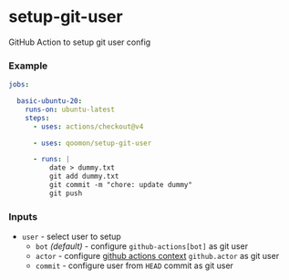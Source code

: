 # setup-git-user
GitHub Action to setup git user config

### Example
```yaml
jobs:

  basic-ubuntu-20:
    runs-on: ubuntu-latest
    steps:
      - uses: actions/checkout@v4

      - uses: qoomon/setup-git-user

      - runs: |
          date > dummy.txt
          git add dummy.txt
          git commit -m "chore: update dummy"
          git push
```

### Inputs

- `user` - select user to setup
  - `bot` _(default)_ - configure `github-actions[bot]` as git user
  - `actor` - configure [github actions context](https://docs.github.com/en/actions/learn-github-actions/contexts#github-context) `github.actor` as git user
  - `commit` - configure user from `HEAD` commit as git user
